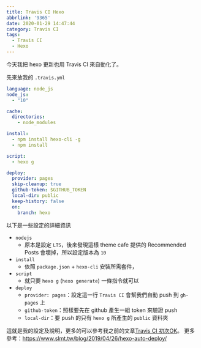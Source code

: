 ```yaml
---
title: Travis CI Hexo
abbrlink: '9365'
date: 2020-01-29 14:47:44
category: Travis CI
tags:
  - Travis CI
  - Hexo
---
```

今天我把 hexo 更新也用 Travis CI 來自動化了。
<!-- more -->
先來放我的 `.travis.yml`

```yml
language: node_js
node_js:
  - "10"

cache:
  directories:
    - node_modules

install:
  - npm install hexo-cli -g
  - npm install

script:
  - hexo g

deploy:
  provider: pages
  skip-cleanup: true
  github-token: $GITHUB_TOKEN
  local-dir: public
  keep-history: false
  on:
    branch: hexo
```

以下是一些設定的詳細資訊
* `nodejs`
    * 原本是設定 `LTS`，後來發現這樣 theme cafe 提供的 Recommended Posts 會壞掉，所以設定版本為 `10`
* `install`
    * 依照 `package.json` + `hexo-cli` 安裝所需套件，
* `script` 
    * 就只要 `hexo g` (`hexo generate`) 一條指令就可以
* `deploy`
    * `provider: pages`：設定這一行 `Travis CI` 會幫我們自動 push 到 `gh-pages` 上
    * `github-token`：照樣要先在 github 產生一組 token 來驗證 push
    * `local-dir`：要 push 的只有 `hexo g` 所產生的 `public` 資料夾

這就是我的設定及說明，更多的可以參考我之前的文章[Travis CI 初次OK](../ce5f)。
更多參考：https://www.slmt.tw/blog/2019/04/26/hexo-auto-deploy/
